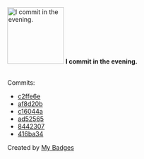 <img src="https://github.com/my-badges/my-badges/blob/master/src/all-badges/time-of-commit/evening-commits.png?raw=true" alt="I commit in the evening." title="I commit in the evening." width="128">
<strong>I commit in the evening.</strong>
<br><br>

Commits:

- <a href="https://github.com/adib-yg/MAP-MOVER/commit/c2ffe6e1069d4779c3161f7fef907d704e3650b3">c2ffe6e</a>
- <a href="https://github.com/adib-yg/adib-yg/commit/af8d20b85ba9504f4c76784461d107f09a4cdba6">af8d20b</a>
- <a href="https://github.com/adib-yg/openmp-server-installation/commit/c16044a76fc5bd7f35ded97e9c4a6a8e07290c40">c16044a</a>
- <a href="https://github.com/adib-yg/openmp-server-installation/commit/ad52565eaa978ff780cebc8b0512f0c032df92c4">ad52565</a>
- <a href="https://github.com/adib-yg/openmp-server-installation/commit/8442307c4855b9e1fb8943f8e1907bc65e825d83">8442307</a>
- <a href="https://github.com/adib-yg/openmp-server-installation/commit/416ba34c4e029313a25efc4bb3cce42970da8ed2">416ba34</a>


Created by <a href="https://github.com/my-badges/my-badges">My Badges</a>